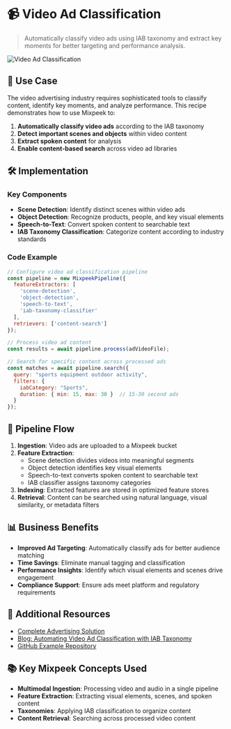 # 📹 Video Ad Classification

> Automatically classify video ads using IAB taxonomy and extract key moments for better targeting and performance analysis.

![Video Ad Classification](/recipes/video-classification/img.png)

## 🎯 Use Case

The video advertising industry requires sophisticated tools to classify content, identify key moments, and analyze performance. This recipe demonstrates how to use Mixpeek to:

1. **Automatically classify video ads** according to the IAB taxonomy
2. **Detect important scenes and objects** within video content
3. **Extract spoken content** for analysis
4. **Enable content-based search** across video ad libraries

## 🛠️ Implementation

### Key Components

- **Scene Detection**: Identify distinct scenes within video ads
- **Object Detection**: Recognize products, people, and key visual elements
- **Speech-to-Text**: Convert spoken content to searchable text
- **IAB Taxonomy Classification**: Categorize content according to industry standards

### Code Example

```javascript
// Configure video ad classification pipeline
const pipeline = new MixpeekPipeline({
  featureExtractors: [
    'scene-detection',
    'object-detection',
    'speech-to-text',
    'iab-taxonomy-classifier'
  ],
  retrievers: ['content-search']
});

// Process video ad content
const results = await pipeline.process(adVideoFile);

// Search for specific content across processed ads
const matches = await pipeline.search({
  query: "sports equipment outdoor activity",
  filters: {
    iabCategory: "Sports",
    duration: { min: 15, max: 30 }  // 15-30 second ads
  }
});
```

## 🔄 Pipeline Flow

1. **Ingestion**: Video ads are uploaded to a Mixpeek bucket
2. **Feature Extraction**:
   - Scene detection divides videos into meaningful segments
   - Object detection identifies key visual elements
   - Speech-to-text converts spoken content to searchable text
   - IAB classifier assigns taxonomy categories
3. **Indexing**: Extracted features are stored in optimized feature stores
4. **Retrieval**: Content can be searched using natural language, visual similarity, or metadata filters

## 📊 Business Benefits

- **Improved Ad Targeting**: Automatically classify ads for better audience matching
- **Time Savings**: Eliminate manual tagging and classification
- **Performance Insights**: Identify which visual elements and scenes drive engagement
- **Compliance Support**: Ensure ads meet platform and regulatory requirements

## 🔗 Additional Resources

- [Complete Advertising Solution](https://mixpeek.com/solutions/advertising)
- [Blog: Automating Video Ad Classification with IAB Taxonomy](https://mixpeek.com/blog/video-ad-classification)
- [GitHub Example Repository](https://github.com/mixpeek/recipes/ad-video-classification-example)

## 📚 Key Mixpeek Concepts Used

- **Multimodal Ingestion**: Processing video and audio in a single pipeline
- **Feature Extraction**: Extracting visual elements, scenes, and spoken content
- **Taxonomies**: Applying IAB classification to organize content
- **Content Retrieval**: Searching across processed video content 